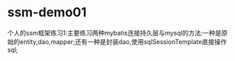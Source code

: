 # ssm-demo01
个人的ssm框架练习1:主要练习两种mybatis连接持久层与mysql的方法:一种是原始的entity,dao,mapper;还有一种是封装dao,使用sqlSessionTemplate直接操作sql;
